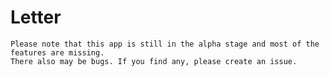 # Letter

    Please note that this app is still in the alpha stage and most of the features are missing.
    There also may be bugs. If you find any, please create an issue.
